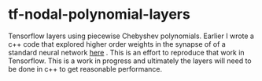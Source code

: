 # tf-nodal-polynomial-layers
Tensorflow layers using piecewise Chebyshev polynomials.  Earlier I wrote a c++ code that explored higher 
order weights in the synapse of of a standard neural network [here](https://www.researchgate.net/publication/276923198_Discontinuous_Piecewise_Polynomial_Neural_Networks) .  This is an effort to reproduce that work in Tensorflow.  This is a work in progress and ultimately the layers will need to be done in c++ to get
reasonable performance.
